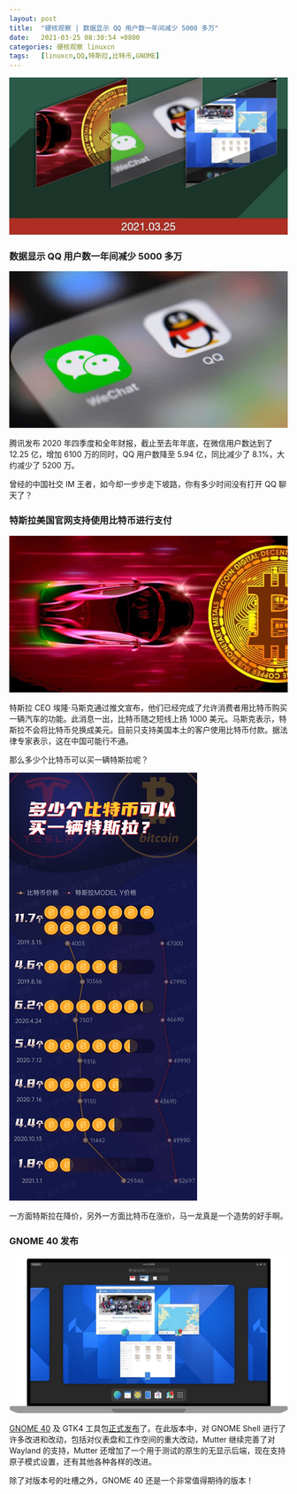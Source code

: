 ```yaml
---
layout: post
title:	"硬核观察 | 数据显示 QQ 用户数一年间减少 5000 多万"
date:	2021-03-25 08:30:54 +0800 
categories:	硬核观察 linuxcn 
tags:	[linuxcn,QQ,特斯拉,比特币,GNOME]
---
```



![](/Asserts/Images/album/202103/25/082923jbpbt8pdp1d8bpdt.jpg)


### 数据显示 QQ 用户数一年间减少 5000 多万


![](/Asserts/Images/album/202103/25/082935aal5ahxppz0x09qs.jpg)


腾讯发布 2020 年四季度和全年财报，截止至去年年底，在微信用户数达到了 12.25 亿，增加 6100 万的同时，QQ 用户数降至 5.94 亿，同比减少了 8.1%，大约减少了 5200 万。


曾经的中国社交 IM 王者，如今却一步步走下坡路，你有多少时间没有打开 QQ 聊天了？


### 特斯拉美国官网支持使用比特币进行支付


![](/Asserts/Images/album/202103/25/082949shc4ljjzfzj1jehw.jpg)


特斯拉 CEO 埃隆·马斯克通过推文宣布，他们已经完成了允许消费者用比特币购买一辆汽车的功能。此消息一出，比特币随之短线上扬 1000 美元。马斯克表示，特斯拉不会将比特币兑换成美元。目前只支持美国本土的客户使用比特币付款。据法律专家表示，这在中国可能行不通。


那么多少个比特币可以买一辆特斯拉呢？


![](/Asserts/Images/album/202103/25/083008i8agegiduzhjhg5j.png)


一方面特斯拉在降价，另外一方面比特币在涨价，马一龙真是一个造势的好手啊。


### GNOME 40 发布


![](/Asserts/Images/album/202103/25/083022ojhou7nnxxh1o4h7.jpg)


[GNOME 40](https://www.gnome.org/) 及 GTK4 工具包[正式发布](https://help.gnome.org/misc/release-notes/40.0/)了。在此版本中，对 GNOME Shell 进行了许多改进和改动，包括对仪表盘和工作空间的重大改动，Mutter 继续完善了对 Wayland 的支持，Mutter 还增加了一个用于测试的原生的无显示后端，现在支持原子模式设置，还有其他各种各样的改进。


除了对版本号的吐槽之外，GNOME 40 还是一个非常值得期待的版本！
